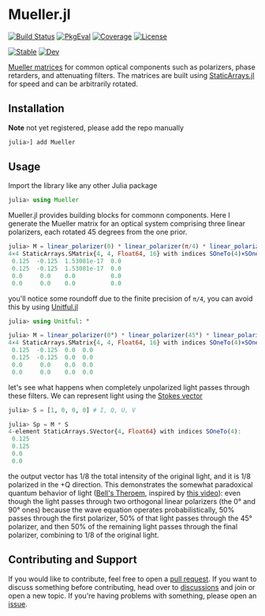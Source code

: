 # Mueller.jl

[![Build Status](https://github.com/JuliaPhysics/Mueller.jl/actions/workflows/CI.yml/badge.svg?branch=main)](https://github.com/JuliaPhysics/Mueller.jl/actions/workflows/CI.yml?query=branch%3Amain)
[![PkgEval](https://juliaci.github.io/NanosoldierReports/pkgeval_badges/M/Mueller.svg)](https://juliaci.github.io/NanosoldierReports/pkgeval_badges/report.html)
[![Coverage](https://codecov.io/gh/JuliaPhysics/Mueller.jl/branch/main/graph/badge.svg)](https://codecov.io/gh/JuliaPhysics/Mueller.jl)
[![License](https://img.shields.io/github/license/JuliaPhysics/Mueller.jl?color=yellow)](LICENSE)

[![Stable](https://img.shields.io/badge/docs-stable-blue.svg)](https://juliaphysics.github.io/Mueller.jl/stable)
[![Dev](https://img.shields.io/badge/docs-dev-blue.svg)](https://juliaphysics.github.io/Mueller.jl/dev)

[Mueller matrices](https://en.wikipedia.org/wiki/Mueller_calculus) for common optical components such as polarizers, phase retarders, and attenuating filters. The matrices are built using [StaticArrays.jl](https://github.com/JuliaArrays/StaticArrays.jl) for speed and can be arbitrarily rotated.

## Installation

**Note** not yet registered, please add the repo manually

```julia
julia>] add Mueller
```

## Usage

Import the library like any other Julia package

```julia
julia> using Mueller
```

Mueller.jl provides building blocks for commonn components. Here I generate the Mueller matrix for an optical system comprising three linear polarizers, each rotated 45 degrees from the one prior.

```julia
julia> M = linear_polarizer(0) * linear_polarizer(π/4) * linear_polarizer(π/2)
4×4 StaticArrays.SMatrix{4, 4, Float64, 16} with indices SOneTo(4)×SOneTo(4):
 0.125  -0.125  1.53081e-17  0.0
 0.125  -0.125  1.53081e-17  0.0
 0.0     0.0    0.0          0.0
 0.0     0.0    0.0          0.0
```

you'll notice some roundoff due to the finite precision of `π/4`, you can avoid this by using [Unitful.jl](https://github.com/PainterQubits/Unitful.jl)

```julia
julia> using Unitful: °

julia> M = linear_polarizer(0°) * linear_polarizer(45°) * linear_polarizer(90°)
4×4 StaticArrays.SMatrix{4, 4, Float64, 16} with indices SOneTo(4)×SOneTo(4):
 0.125  -0.125  0.0  0.0
 0.125  -0.125  0.0  0.0
 0.0     0.0    0.0  0.0
 0.0     0.0    0.0  0.0
```

let's see what happens when completely unpolarized light passes through these filters. We can represent light using the [Stokes vector](https://en.wikipedia.org/wiki/Stokes_parameters)

```julia
julia> S = [1, 0, 0, 0] # I, Q, U, V

julia> Sp = M * S
4-element StaticArrays.SVector{4, Float64} with indices SOneTo(4):
 0.125
 0.125
 0.0
 0.0
```

the output vector has 1/8 the total intensity of the original light, and it is 1/8 polarized in the +Q direction. This demonstrates the somewhat paradoxical quantum behavior of light ([Bell's Theroem](https://en.wikipedia.org/wiki/Bell%27s_theorem), inspired by [this video](https://www.youtube.com/watch?v=zcqZHYo7ONs)): even though the light passes through two orthogonal linear polarizers (the 0° and 90° ones) because the wave equation operates probabilistically, 50% passes through the first polarizer, 50% of that light passes through the 45° polarizer, and then 50% of the remaining light passes through the final polarizer, combining to 1/8 of the original light.

## Contributing and Support

If you would like to contribute, feel free to open a [pull request](https://github.com/JuliaPhysics/Mueller.jl/pulls). If you want to discuss something before contributing, head over to [discussions](https://github.com/JuliaPhysics/Mueller.jl/discussions) and join or open a new topic. If you're having problems with something, please open an [issue](https://github.com/JuliaPhysics/Mueller.jl/issues).
